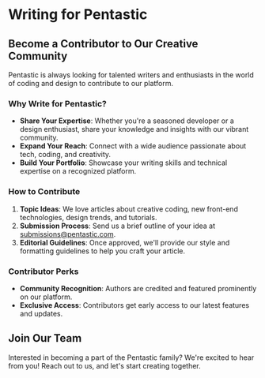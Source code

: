 # Writing for Pentastic

## Become a Contributor to Our Creative Community

Pentastic is always looking for talented writers and enthusiasts in the world of coding and design to contribute to our platform.

### Why Write for Pentastic?

- **Share Your Expertise**: Whether you're a seasoned developer or a design enthusiast, share your knowledge and insights with our vibrant community.
- **Expand Your Reach**: Connect with a wide audience passionate about tech, coding, and creativity.
- **Build Your Portfolio**: Showcase your writing skills and technical expertise on a recognized platform.

### How to Contribute

1. **Topic Ideas**: We love articles about creative coding, new front-end technologies, design trends, and tutorials.
2. **Submission Process**: Send us a brief outline of your idea at [submissions@pentastic.com](mailto:submissions@pentastic.com).
3. **Editorial Guidelines**: Once approved, we'll provide our style and formatting guidelines to help you craft your article.

### Contributor Perks

- **Community Recognition**: Authors are credited and featured prominently on our platform.
- **Exclusive Access**: Contributors get early access to our latest features and updates.

## Join Our Team

Interested in becoming a part of the Pentastic family? We're excited to hear from you! Reach out to us, and let's start creating together.
